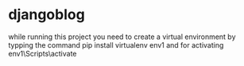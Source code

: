 # djangoblog

while running this project you need to create a virtual environment by typping the command pip install virtualenv env1
and for activating env1\Scripts\activate
